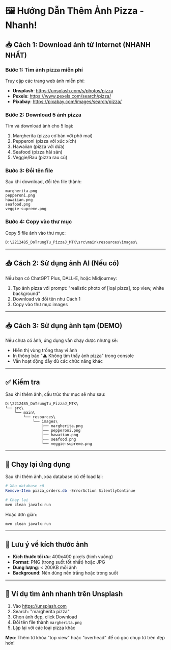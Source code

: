 # 🖼️ Hướng Dẫn Thêm Ảnh Pizza - Nhanh!

## 📥 Cách 1: Download ảnh từ Internet (NHANH NHẤT)

### Bước 1: Tìm ảnh pizza miễn phí

Truy cập các trang web ảnh miễn phí:
- **Unsplash**: https://unsplash.com/s/photos/pizza
- **Pexels**: https://www.pexels.com/search/pizza/
- **Pixabay**: https://pixabay.com/images/search/pizza/

### Bước 2: Download 5 ảnh pizza

Tìm và download ảnh cho 5 loại:
1. Margherita (pizza cơ bản với phô mai)
2. Pepperoni (pizza với xúc xích)
3. Hawaiian (pizza với dứa)
4. Seafood (pizza hải sản)
5. Veggie/Rau (pizza rau củ)

### Bước 3: Đổi tên file

Sau khi download, đổi tên file thành:
```
margherita.png
pepperoni.png
hawaiian.png
seafood.png
veggie-supreme.png
```

### Bước 4: Copy vào thư mục

Copy 5 file ảnh vào thư mục:
```
D:\2212485_DoTrungTu_PizzaJ_MTK\src\main\resources\images\
```

---

## 📥 Cách 2: Sử dụng ảnh AI (Nếu có)

Nếu bạn có ChatGPT Plus, DALL-E, hoặc Midjourney:
1. Tạo ảnh pizza với prompt: "realistic photo of [loại pizza], top view, white background"
2. Download và đổi tên như Cách 1
3. Copy vào thư mục images

---

## 📥 Cách 3: Sử dụng ảnh tạm (DEMO)

Nếu chưa có ảnh, ứng dụng vẫn chạy được nhưng sẽ:
- Hiển thị vùng trống thay vì ảnh
- In thông báo "⚠️ Không tìm thấy ảnh pizza" trong console
- Vẫn hoạt động đầy đủ các chức năng khác

---

## ✅ Kiểm tra

Sau khi thêm ảnh, cấu trúc thư mục sẽ như sau:

```
D:\2212485_DoTrungTu_PizzaJ_MTK\
└── src\
    └── main\
        └── resources\
            └── images\
                ├── margherita.png
                ├── pepperoni.png
                ├── hawaiian.png
                ├── seafood.png
                └── veggie-supreme.png
```

---

## 🚀 Chạy lại ứng dụng

Sau khi thêm ảnh, xóa database cũ để load lại:
```powershell
# Xóa database cũ
Remove-Item pizza_orders.db -ErrorAction SilentlyContinue

# Chạy lại
mvn clean javafx:run
```

Hoặc đơn giản:
```powershell
mvn clean javafx:run
```

---

## 📐 Lưu ý về kích thước ảnh

- **Kích thước tối ưu**: 400x400 pixels (hình vuông)
- **Format**: PNG (trong suốt tốt nhất) hoặc JPG
- **Dung lượng**: < 200KB mỗi ảnh
- **Background**: Nên dùng nền trắng hoặc trong suốt

---

## 🎯 Ví dụ tìm ảnh nhanh trên Unsplash

1. Vào https://unsplash.com
2. Search: "margherita pizza"
3. Chọn ảnh đẹp, click Download
4. Đổi tên file thành `margherita.png`
5. Lặp lại với các loại pizza khác

**Mẹo**: Thêm từ khóa "top view" hoặc "overhead" để có góc chụp từ trên đẹp hơn!



